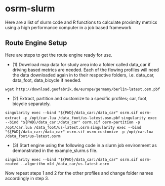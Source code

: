 # osrm-slurm
Here are a list of slurm code and R functions to calculate proximity metrics using a high performance computer in a job based framework

## Route Engine Setup
Here are steps to get the route engine ready for use. 

* (1) Download map data for study area into a folder called data_car if driving based metrics are needed. Each of the flowing profiles will need the data downloaded again in to their respective folders, i.e. data_car, data_foot, data_bicycle if needed.

`wget http://download.geofabrik.de/europe/germany/berlin-latest.osm.pbf`

* (2) Extract, partition and customize to a specific profiles; car, foot, bicycle separately.


`singularity exec --bind "${PWD}/data_car:/data_car" osrm.sif osrm-extract -p /opt/car.lua /data_foot/us-latest.osm.pbf`
`singularity exec --bind "${PWD}/data_car:/data_car" osrm.sif osrm-partition -p /opt/car.lua /data_foot/us-latest.osrm`
`singularity exec --bind "${PWD}/data_car:/data_car" osrm.sif osrm-customize -p /opt/car.lua /data_foot/us-latest.osrm`


* (3) Start engine using the following code in a slurm job environment as demonstrated in the example_slurm.s file. 

`singularity exec --bind "${PWD}/data_car:/data_car" osrm.sif osrm-routed --algorithm mld /data_car/us-latest.osrm`

Now repeat steps 1 and 2 for the other profiles and change folder names accordingly in step 3. 


